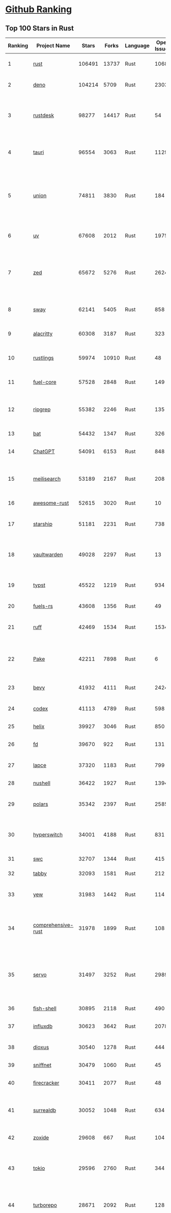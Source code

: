 [Github Ranking](../README.md)
==========

## Top 100 Stars in Rust

| Ranking | Project Name | Stars | Forks | Language | Open Issues | Description | Last Commit |
| ------- | ------------ | ----- | ----- | -------- | ----------- | ----------- | ----------- |
| 1 | [rust](https://github.com/rust-lang/rust) | 106491 | 13737 | Rust | 10683 | Empowering everyone to build reliable and efficient software. | 2025-09-16T03:54:33Z |
| 2 | [deno](https://github.com/denoland/deno) | 104214 | 5709 | Rust | 2303 | A modern runtime for JavaScript and TypeScript. | 2025-09-15T23:25:48Z |
| 3 | [rustdesk](https://github.com/rustdesk/rustdesk) | 98277 | 14417 | Rust | 54 | An open-source remote desktop application designed for self-hosting, as an alternative to TeamViewer. | 2025-09-15T06:32:50Z |
| 4 | [tauri](https://github.com/tauri-apps/tauri) | 96554 | 3063 | Rust | 1129 | Build smaller, faster, and more secure desktop and mobile applications with a web frontend. | 2025-09-15T12:01:07Z |
| 5 | [union](https://github.com/unionlabs/union) | 74811 | 3830 | Rust | 184 | The trust-minimized, zero-knowledge bridging protocol, designed for censorship resistance, extremely high security, and usage in decentralized finance. | 2025-09-15T19:04:44Z |
| 6 | [uv](https://github.com/astral-sh/uv) | 67608 | 2012 | Rust | 1975 | An extremely fast Python package and project manager, written in Rust. | 2025-09-16T03:19:47Z |
| 7 | [zed](https://github.com/zed-industries/zed) | 65672 | 5276 | Rust | 2624 | Code at the speed of thought – Zed is a high-performance, multiplayer code editor from the creators of Atom and Tree-sitter. | 2025-09-16T02:30:57Z |
| 8 | [sway](https://github.com/FuelLabs/sway) | 62141 | 5405 | Rust | 858 | 🌴 Empowering everyone to build reliable and efficient smart contracts. | 2025-09-16T03:26:12Z |
| 9 | [alacritty](https://github.com/alacritty/alacritty) | 60308 | 3187 | Rust | 323 | A cross-platform, OpenGL terminal emulator. | 2025-09-12T00:23:58Z |
| 10 | [rustlings](https://github.com/rust-lang/rustlings) | 59974 | 10910 | Rust | 48 | :crab: Small exercises to get you used to reading and writing Rust code! | 2025-08-21T22:05:36Z |
| 11 | [fuel-core](https://github.com/FuelLabs/fuel-core) | 57528 | 2848 | Rust | 149 | Rust full node implementation of the Fuel v2 protocol. | 2025-09-15T22:37:06Z |
| 12 | [ripgrep](https://github.com/BurntSushi/ripgrep) | 55382 | 2246 | Rust | 135 | ripgrep recursively searches directories for a regex pattern while respecting your gitignore | 2025-09-10T11:47:54Z |
| 13 | [bat](https://github.com/sharkdp/bat) | 54432 | 1347 | Rust | 326 | A cat(1) clone with wings. | 2025-09-04T06:38:23Z |
| 14 | [ChatGPT](https://github.com/lencx/ChatGPT) | 54091 | 6153 | Rust | 848 | 🔮 ChatGPT Desktop Application (Mac, Windows and Linux) | 2024-08-29T17:58:11Z |
| 15 | [meilisearch](https://github.com/meilisearch/meilisearch) | 53189 | 2167 | Rust | 208 | A lightning-fast search engine API bringing AI-powered hybrid search to your sites and applications. | 2025-09-15T11:12:15Z |
| 16 | [awesome-rust](https://github.com/rust-unofficial/awesome-rust) | 52615 | 3020 | Rust | 10 | A curated list of Rust code and resources. | 2025-09-15T14:07:43Z |
| 17 | [starship](https://github.com/starship/starship) | 51181 | 2231 | Rust | 738 | ☄🌌️  The minimal, blazing-fast, and infinitely customizable prompt for any shell! | 2025-09-15T19:48:29Z |
| 18 | [vaultwarden](https://github.com/dani-garcia/vaultwarden) | 49028 | 2297 | Rust | 13 | Unofficial Bitwarden compatible server written in Rust, formerly known as bitwarden_rs | 2025-08-29T11:14:40Z |
| 19 | [typst](https://github.com/typst/typst) | 45522 | 1219 | Rust | 934 | A new markup-based typesetting system that is powerful and easy to learn. | 2025-09-15T14:28:27Z |
| 20 | [fuels-rs](https://github.com/FuelLabs/fuels-rs) | 43608 | 1356 | Rust | 49 | Fuel Network Rust SDK | 2025-09-12T18:49:19Z |
| 21 | [ruff](https://github.com/astral-sh/ruff) | 42469 | 1534 | Rust | 1534 | An extremely fast Python linter and code formatter, written in Rust. | 2025-09-16T02:26:39Z |
| 22 | [Pake](https://github.com/tw93/Pake) | 42211 | 7898 | Rust | 6 | 🤱🏻 Turn any webpage into a desktop app with one command. 🤱🏻 一键打包网页生成轻量桌面应用。 | 2025-09-16T02:21:48Z |
| 23 | [bevy](https://github.com/bevyengine/bevy) | 41932 | 4111 | Rust | 2424 | A refreshingly simple data-driven game engine built in Rust | 2025-09-16T02:21:21Z |
| 24 | [codex](https://github.com/openai/codex) | 41113 | 4789 | Rust | 598 | Lightweight coding agent that runs in your terminal | 2025-09-16T02:11:32Z |
| 25 | [helix](https://github.com/helix-editor/helix) | 39927 | 3046 | Rust | 850 | A post-modern modal text editor. | 2025-09-16T00:36:00Z |
| 26 | [fd](https://github.com/sharkdp/fd) | 39670 | 922 | Rust | 131 | A simple, fast and user-friendly alternative to 'find' | 2025-09-06T01:22:08Z |
| 27 | [lapce](https://github.com/lapce/lapce) | 37320 | 1183 | Rust | 799 | Lightning-fast and Powerful Code Editor written in Rust | 2025-09-12T00:59:00Z |
| 28 | [nushell](https://github.com/nushell/nushell) | 36422 | 1927 | Rust | 1394 | A new type of shell | 2025-09-15T19:00:13Z |
| 29 | [polars](https://github.com/pola-rs/polars) | 35342 | 2397 | Rust | 2585 | Extremely fast Query Engine for DataFrames, written in Rust | 2025-09-15T18:12:05Z |
| 30 | [hyperswitch](https://github.com/juspay/hyperswitch) | 34001 | 4188 | Rust | 831 | An open source payments switch written in Rust to make payments fast, reliable and affordable | 2025-09-16T00:29:08Z |
| 31 | [swc](https://github.com/swc-project/swc) | 32707 | 1344 | Rust | 415 | Rust-based platform for the Web | 2025-09-15T03:08:18Z |
| 32 | [tabby](https://github.com/TabbyML/tabby) | 32093 | 1581 | Rust | 212 | Self-hosted AI coding assistant | 2025-08-26T20:03:41Z |
| 33 | [yew](https://github.com/yewstack/yew) | 31983 | 1442 | Rust | 114 | Rust / Wasm framework for creating reliable and efficient web applications | 2025-09-12T03:07:32Z |
| 34 | [comprehensive-rust](https://github.com/google/comprehensive-rust) | 31978 | 1899 | Rust | 108 | This is the Rust course used by the Android team at Google. It provides you the material to quickly teach Rust. | 2025-09-15T14:08:14Z |
| 35 | [servo](https://github.com/servo/servo) | 31497 | 3252 | Rust | 2989 | Servo aims to empower developers with a lightweight, high-performance alternative for embedding web technologies in applications. | 2025-09-16T02:40:31Z |
| 36 | [fish-shell](https://github.com/fish-shell/fish-shell) | 30895 | 2118 | Rust | 490 | The user-friendly command line shell. | 2025-09-13T13:15:03Z |
| 37 | [influxdb](https://github.com/influxdata/influxdb) | 30623 | 3642 | Rust | 2078 | Scalable datastore for metrics, events, and real-time analytics | 2025-09-16T02:14:34Z |
| 38 | [dioxus](https://github.com/DioxusLabs/dioxus) | 30540 | 1278 | Rust | 444 | Fullstack app framework for web, desktop, and mobile. | 2025-09-15T19:14:47Z |
| 39 | [sniffnet](https://github.com/GyulyVGC/sniffnet) | 30479 | 1060 | Rust | 45 | Comfortably monitor your Internet traffic 🕵️‍♂️ | 2025-09-16T03:06:11Z |
| 40 | [firecracker](https://github.com/firecracker-microvm/firecracker) | 30411 | 2077 | Rust | 48 | Secure and fast microVMs for serverless computing. | 2025-09-15T16:55:34Z |
| 41 | [surrealdb](https://github.com/surrealdb/surrealdb) | 30052 | 1048 | Rust | 634 | A scalable, distributed, collaborative, document-graph database, for the realtime web | 2025-09-16T01:05:15Z |
| 42 | [zoxide](https://github.com/ajeetdsouza/zoxide) | 29608 | 667 | Rust | 104 | A smarter cd command. Supports all major shells. | 2025-08-22T20:57:21Z |
| 43 | [tokio](https://github.com/tokio-rs/tokio) | 29596 | 2760 | Rust | 344 | A runtime for writing reliable asynchronous applications with Rust. Provides I/O, networking, scheduling, timers, ... | 2025-09-15T15:14:10Z |
| 44 | [turborepo](https://github.com/vercel/turborepo) | 28671 | 2092 | Rust | 128 | Build system optimized for JavaScript and TypeScript, written in Rust | 2025-09-16T03:38:08Z |
| 45 | [rust-course](https://github.com/sunface/rust-course) | 28644 | 2469 | Rust | 62 | “连续八年成为全世界最受喜爱的语言，无 GC 也无需手动内存管理、极高的性能和安全性、过程/OO/函数式编程、优秀的包管理、JS 未来基石" — 工作之余的第二语言来试试 Rust 吧。本书拥有全面且深入的讲解、生动贴切的示例、德芙般丝滑的内容，这可能是目前最用心的 Rust 中文学习教程 / Book  | 2025-08-26T01:08:34Z |
| 46 | [linera-protocol](https://github.com/linera-io/linera-protocol) | 28390 | 1901 | Rust | 462 | Main repository for the Linera protocol | 2025-09-16T03:05:22Z |
| 47 | [yazi](https://github.com/sxyazi/yazi) | 28266 | 607 | Rust | 42 | 💥 Blazing fast terminal file manager written in Rust, based on async I/O. | 2025-09-15T14:54:44Z |
| 48 | [just](https://github.com/casey/just) | 27652 | 579 | Rust | 301 | 🤖 Just a command runner | 2025-09-08T19:49:59Z |
| 49 | [iced](https://github.com/iced-rs/iced) | 27588 | 1359 | Rust | 316 | A cross-platform GUI library for Rust, inspired by Elm | 2025-09-15T22:41:36Z |
| 50 | [delta](https://github.com/dandavison/delta) | 27531 | 437 | Rust | 272 | A syntax-highlighting pager for git, diff, grep, and blame output | 2025-08-03T15:43:25Z |
| 51 | [egui](https://github.com/emilk/egui) | 26496 | 1839 | Rust | 830 | egui: an easy-to-use immediate mode GUI in Rust that runs on both web and native | 2025-09-12T06:26:27Z |
| 52 | [zellij](https://github.com/zellij-org/zellij) | 26345 | 813 | Rust | 1196 | A terminal workspace with batteries included | 2025-08-28T15:48:35Z |
| 53 | [czkawka](https://github.com/qarmin/czkawka) | 26203 | 827 | Rust | 464 | Multi functional app to find duplicates, empty folders, similar images etc. | 2025-09-08T18:30:37Z |
| 54 | [hyperfine](https://github.com/sharkdp/hyperfine) | 26148 | 418 | Rust | 43 | A command-line benchmarking tool | 2025-09-04T14:12:20Z |
| 55 | [qdrant](https://github.com/qdrant/qdrant) | 25989 | 1814 | Rust | 350 | Qdrant - High-performance, massive-scale Vector Database and Vector Search Engine for the next generation of AI. Also available in the cloud https://cloud.qdrant.io/ | 2025-09-15T18:35:27Z |
| 56 | [atuin](https://github.com/atuinsh/atuin) | 25802 | 700 | Rust | 357 | ✨ Magical shell history | 2025-09-15T17:31:09Z |
| 57 | [Rocket](https://github.com/rwf2/Rocket) | 25379 | 1612 | Rust | 54 | A web framework for Rust. | 2025-08-31T17:17:07Z |
| 58 | [pingora](https://github.com/cloudflare/pingora) | 25049 | 1466 | Rust | 146 | A library for building fast, reliable and evolvable network services. | 2025-08-29T23:18:36Z |
| 59 | [Rust](https://github.com/TheAlgorithms/Rust) | 24656 | 2446 | Rust | 2 |  All Algorithms implemented in Rust  | 2025-09-10T19:01:14Z |
| 60 | [exa](https://github.com/ogham/exa) | 24138 | 662 | Rust | 196 | A modern replacement for ‘ls’. | 2024-09-24T15:18:09Z |
| 61 | [anki](https://github.com/ankitects/anki) | 23706 | 2493 | Rust | 243 | Anki is a smart spaced repetition flashcard program | 2025-09-14T17:44:16Z |
| 62 | [tools](https://github.com/rome/tools) | 23583 | 651 | Rust | 86 | Unified developer tools for JavaScript, TypeScript, and the web | 2023-09-04T08:42:49Z |
| 63 | [actix-web](https://github.com/actix/actix-web) | 23575 | 1782 | Rust | 187 | Actix Web is a powerful, pragmatic, and extremely fast web framework for Rust. | 2025-09-15T09:48:07Z |
| 64 | [chroma](https://github.com/chroma-core/chroma) | 23326 | 1830 | Rust | 238 | Open-source search and retrieval database for AI applications. | 2025-09-16T01:49:53Z |
| 65 | [axum](https://github.com/tokio-rs/axum) | 23106 | 1240 | Rust | 51 | Ergonomic and modular web framework built with Tokio, Tower, and Hyper | 2025-09-14T21:55:57Z |
| 66 | [difftastic](https://github.com/Wilfred/difftastic) | 22939 | 396 | Rust | 221 | a structural diff that understands syntax 🟥🟩 | 2025-08-29T22:03:37Z |
| 67 | [fnm](https://github.com/Schniz/fnm) | 22150 | 579 | Rust | 281 | 🚀 Fast and simple Node.js version manager, built in Rust | 2025-09-15T21:32:04Z |
| 68 | [tree-sitter](https://github.com/tree-sitter/tree-sitter) | 22038 | 2059 | Rust | 108 | An incremental parsing system for programming tools | 2025-09-15T23:32:29Z |
| 69 | [wezterm](https://github.com/wezterm/wezterm) | 21869 | 995 | Rust | 1278 | A GPU-accelerated cross-platform terminal emulator and multiplexer written by @wez and implemented in Rust | 2025-09-09T14:05:13Z |
| 70 | [coreutils](https://github.com/uutils/coreutils) | 21482 | 1554 | Rust | 346 | Cross-platform Rust rewrite of the GNU coreutils | 2025-09-15T17:52:30Z |
| 71 | [Graphite](https://github.com/GraphiteEditor/Graphite) | 21125 | 893 | Rust | 300 | An open source graphics editor for 2025: comprehensive 2D content creation tool suite for graphic design, digital art, and interactive real-time motion graphics — featuring node-based procedural editing | 2025-09-15T13:27:58Z |
| 72 | [biome](https://github.com/biomejs/biome) | 21047 | 693 | Rust | 272 | A toolchain for web projects, aimed to provide functionalities to maintain them. Biome offers formatter and linter, usable via CLI and LSP. | 2025-09-15T20:36:10Z |
| 73 | [sonic](https://github.com/valeriansaliou/sonic) | 20971 | 605 | Rust | 64 | 🦔 Fast, lightweight & schema-less search backend. An alternative to Elasticsearch that runs on a few MBs of RAM. | 2025-01-06T21:19:17Z |
| 74 | [gitui](https://github.com/gitui-org/gitui) | 20519 | 646 | Rust | 204 | Blazing 💥 fast terminal-ui for git written in rust 🦀 | 2025-09-15T19:26:52Z |
| 75 | [RustPython](https://github.com/RustPython/RustPython) | 20518 | 1344 | Rust | 329 | A Python Interpreter written in Rust | 2025-09-16T00:35:08Z |
| 76 | [slint](https://github.com/slint-ui/slint) | 20362 | 741 | Rust | 727 | Slint is an open-source declarative GUI toolkit to build native user interfaces for Rust, C++, JavaScript, or Python apps. | 2025-09-15T17:18:43Z |
| 77 | [mdBook](https://github.com/rust-lang/mdBook) | 20321 | 1767 | Rust | 525 | Create book from markdown files. Like Gitbook but implemented in Rust | 2025-09-16T03:31:00Z |
| 78 | [vector](https://github.com/vectordotdev/vector) | 20306 | 1855 | Rust | 1967 | A high-performance observability data pipeline. | 2025-09-15T22:00:08Z |
| 79 | [gleam](https://github.com/gleam-lang/gleam) | 20277 | 865 | Rust | 176 | ⭐️ A friendly language for building type-safe, scalable systems! | 2025-09-15T11:16:22Z |
| 80 | [jj](https://github.com/jj-vcs/jj) | 20269 | 715 | Rust | 587 | A Git-compatible VCS that is both simple and powerful | 2025-09-16T02:32:07Z |
| 81 | [wasmer](https://github.com/wasmerio/wasmer) | 20021 | 912 | Rust | 227 | 🚀 Fast, secure, lightweight containers based on WebAssembly | 2025-09-15T09:22:32Z |
| 82 | [xi-editor](https://github.com/xi-editor/xi-editor) | 19838 | 704 | Rust | 135 | A modern editor with a backend written in Rust. | 2024-03-19T00:11:37Z |
| 83 | [neon](https://github.com/neondatabase/neon) | 19710 | 774 | Rust | 270 | Neon: Serverless Postgres. We separated storage and compute to offer autoscaling, code-like database branching, and scale to zero. | 2025-09-02T17:56:34Z |
| 84 | [goose](https://github.com/block/goose) | 19574 | 1707 | Rust | 302 | an open source, extensible AI agent that goes beyond code suggestions - install, execute, edit, and test with any LLM | 2025-09-16T00:48:13Z |
| 85 | [mise](https://github.com/jdx/mise) | 19287 | 631 | Rust | 26 | dev tools, env vars, task runner | 2025-09-16T01:26:18Z |
| 86 | [leptos](https://github.com/leptos-rs/leptos) | 19117 | 792 | Rust | 94 | Build fast web applications with Rust. | 2025-09-16T01:05:44Z |
| 87 | [Bend](https://github.com/HigherOrderCO/Bend) | 19006 | 467 | Rust | 96 | A massively parallel, high-level programming language | 2025-06-03T17:36:56Z |
| 88 | [fhevm](https://github.com/zama-ai/fhevm) | 19005 | 800 | Rust | 5 | FHEVM, a full-stack framework for integrating Fully Homomorphic Encryption (FHE) with blockchain applications | 2025-09-15T17:22:03Z |
| 89 | [cube](https://github.com/cube-js/cube) | 18883 | 1890 | Rust | 628 | 📊 Cube’s universal semantic layer platform is the next evolution of OLAP technology for AI, BI, spreadsheets, and embedded analytics | 2025-09-15T20:42:04Z |
| 90 | [relay](https://github.com/facebook/relay) | 18852 | 1866 | Rust | 601 | Relay is a JavaScript framework for building data-driven React applications. | 2025-09-13T21:09:15Z |
| 91 | [spotify-tui](https://github.com/Rigellute/spotify-tui) | 18523 | 560 | Rust | 273 | Spotify for the terminal written in Rust 🚀 | 2024-04-04T15:03:12Z |
| 92 | [candle](https://github.com/huggingface/candle) | 18105 | 1220 | Rust | 443 | Minimalist ML framework for Rust | 2025-09-15T17:37:56Z |
| 93 | [RustScan](https://github.com/bee-san/RustScan) | 18019 | 1193 | Rust | 31 | 🤖 The Modern Port Scanner 🤖 | 2025-09-04T13:00:05Z |
| 94 | [universal-android-debloater](https://github.com/0x192/universal-android-debloater) | 17832 | 923 | Rust | 468 | Cross-platform GUI written in Rust using ADB to debloat non-rooted android devices. Improve your privacy, the security and battery life of your device. | 2024-08-02T16:16:12Z |
| 95 | [hurl](https://github.com/Orange-OpenSource/hurl) | 17675 | 689 | Rust | 196 | Hurl, run and test HTTP requests with plain text. | 2025-09-16T03:11:02Z |
| 96 | [SpacetimeDB](https://github.com/clockworklabs/SpacetimeDB) | 17432 | 598 | Rust | 481 | Multiplayer at the speed of light | 2025-09-15T22:32:44Z |
| 97 | [eza](https://github.com/eza-community/eza) | 17307 | 319 | Rust | 218 | A modern alternative to ls | 2025-09-15T22:06:07Z |
| 98 | [ruffle](https://github.com/ruffle-rs/ruffle) | 17197 | 917 | Rust | 5220 | A Flash Player emulator written in Rust | 2025-09-16T00:05:21Z |
| 99 | [wasmtime](https://github.com/bytecodealliance/wasmtime) | 16879 | 1504 | Rust | 735 | A lightweight WebAssembly runtime that is fast, secure, and standards-compliant | 2025-09-15T23:05:16Z |
| 100 | [diem](https://github.com/diem/diem) | 16695 | 2579 | Rust | 357 | Diem’s mission is to build a trusted and innovative financial network that empowers people and businesses around the world. | 2025-09-09T05:01:18Z |

